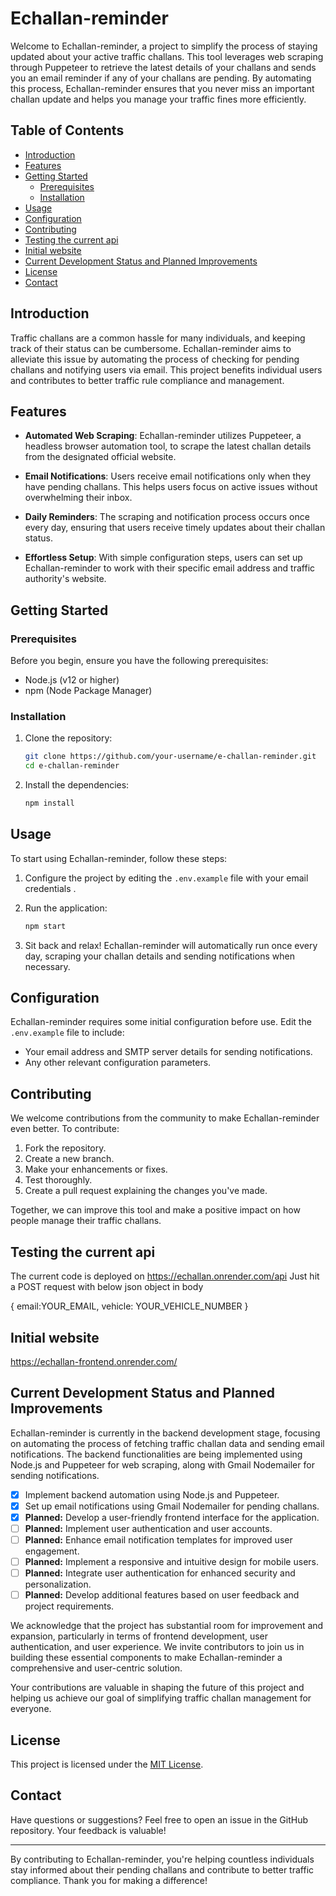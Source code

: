 # Echallan-reminder



Welcome to Echallan-reminder, a project to simplify the process of staying updated about your active traffic challans. This tool leverages web scraping through Puppeteer to retrieve the latest details of your challans and sends you an email reminder if any of your challans are pending. By automating this process, Echallan-reminder ensures that you never miss an important challan update and helps you manage your traffic fines more efficiently.

## Table of Contents

- [Introduction](#introduction)
- [Features](#features)
- [Getting Started](#getting-started)
  - [Prerequisites](#prerequisites)
  - [Installation](#installation)
- [Usage](#usage)
- [Configuration](#configuration)
- [Contributing](#contributing)
- [Testing the current api](#Testing-the-current-api)
- [Initial website](#Initial-website)
- [Current Development Status and Planned Improvements](#Current-Development-Status-and-Planned-Improvements)
- [License](#license)
- [Contact](#contact)

## Introduction

Traffic challans are a common hassle for many individuals, and keeping track of their status can be cumbersome. Echallan-reminder aims to alleviate this issue by automating the process of checking for pending challans and notifying users via email. This project benefits individual users and contributes to better traffic rule compliance and management.

## Features

- **Automated Web Scraping**: Echallan-reminder utilizes Puppeteer, a headless browser automation tool, to scrape the latest challan details from the designated official website.

- **Email Notifications**: Users receive email notifications only when they have pending challans. This helps users focus on active issues without overwhelming their inbox.

- **Daily Reminders**: The scraping and notification process occurs once every day, ensuring that users receive timely updates about their challan status.

- **Effortless Setup**: With simple configuration steps, users can set up Echallan-reminder to work with their specific email address and traffic authority's website.

## Getting Started

### Prerequisites

Before you begin, ensure you have the following prerequisites:

- Node.js (v12 or higher)
- npm (Node Package Manager)

### Installation

1. Clone the repository:

   ```bash
   git clone https://github.com/your-username/e-challan-reminder.git
   cd e-challan-reminder
   ```

2. Install the dependencies:

   ```bash
   npm install
   ```

## Usage

To start using Echallan-reminder, follow these steps:

1. Configure the project by editing the `.env.example` file with your email credentials .

2. Run the application:

   ```bash
   npm start
   ```

3. Sit back and relax! Echallan-reminder will automatically run once every day, scraping your challan details and sending notifications when necessary.

## Configuration

Echallan-reminder requires some initial configuration before use. Edit the `.env.example` file to include:

- Your email address and SMTP server details for sending notifications.
- Any other relevant configuration parameters.


## Contributing

We welcome contributions from the community to make Echallan-reminder even better. To contribute:

1. Fork the repository.
2. Create a new branch.
3. Make your enhancements or fixes.
4. Test thoroughly.
5. Create a pull request explaining the changes you've made.

Together, we can improve this tool and make a positive impact on how people manage their traffic challans.


## Testing the current api 
 The current code is deployed on https://echallan.onrender.com/api
 Just hit a POST request with below json object in body
 
 {
   email:YOUR_EMAIL,
   vehicle: YOUR_VEHICLE_NUMBER
 }


## Initial website 
  https://echallan-frontend.onrender.com/
  

## Current Development Status and Planned Improvements

Echallan-reminder is currently in the backend development stage, focusing on automating the process of fetching traffic challan data and sending email notifications. The backend functionalities are being implemented using Node.js and Puppeteer for web scraping, along with Gmail Nodemailer for sending notifications.

- [x] Implement backend automation using Node.js and Puppeteer.
- [x] Set up email notifications using Gmail Nodemailer for pending challans.
- [x] **Planned:** Develop a user-friendly frontend interface for the application.
- [ ] **Planned:** Implement user authentication and user accounts.
- [ ] **Planned:** Enhance email notification templates for improved user engagement.
- [ ] **Planned:** Implement a responsive and intuitive design for mobile users.
- [ ] **Planned:** Integrate user authentication for enhanced security and personalization.
- [ ] **Planned:** Develop additional features based on user feedback and project requirements.

We acknowledge that the project has substantial room for improvement and expansion, particularly in terms of frontend development, user authentication, and user experience. We invite contributors to join us in building these essential components to make Echallan-reminder a comprehensive and user-centric solution.

Your contributions are valuable in shaping the future of this project and helping us achieve our goal of simplifying traffic challan management for everyone.


## License

This project is licensed under the [MIT License](LICENSE).

## Contact

Have questions or suggestions? Feel free to open an issue in the GitHub repository. Your feedback is valuable!

---

By contributing to Echallan-reminder, you're helping countless individuals stay informed about their pending challans and contribute to better traffic compliance. Thank you for making a difference!
